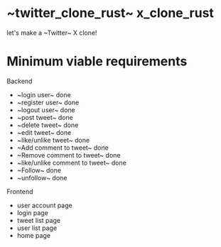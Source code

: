 # ~twitter_clone_rust~ x_clone_rust
let's make a ~Twitter~ X clone!

# Minimum viable requirements

Backend
* ~login user~ done
* ~register user~ done
* ~logout user~ done
* ~post tweet~ done
* ~delete tweet~ done
* ~edit tweet~ done
* ~like/unlike tweet~ done
* ~Add comment to tweet~ done
* ~Remove comment to tweet~ done
* ~like/unlike comment to tweet~ done
* ~Follow~ done
* ~unfollow~ done

Frontend
* user account page
* login page
* tweet list page
* user list page
* home page
  
